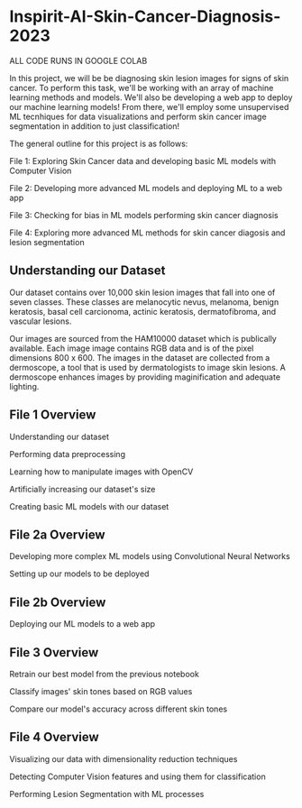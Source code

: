 # Inspirit-AI-Skin-Cancer-Diagnosis-2023

ALL CODE RUNS IN GOOGLE COLAB

In this project, we will be be diagnosing skin lesion images for signs of skin cancer. To perform this task, we'll be working with an array of machine learning methods and models. We'll also be developing a web app to deploy our machine learning models! From there, we'll employ some unsupervised ML tecnhiques for data visualizations and perform skin cancer image segmentation in addition to just classification!

The general outline for this project is as follows:

File 1: Exploring Skin Cancer data and developing basic ML models with Computer Vision

File 2: Developing more advanced ML models and deploying ML to a web app

File 3: Checking for bias in ML models performing skin cancer diagnosis

File 4: Exploring more advanced ML methods for skin cancer diagosis and lesion segmentation

## Understanding our Dataset

Our dataset contains over 10,000 skin lesion images that fall into one of seven classes. These classes are melanocytic nevus, melanoma, benign keratosis, basal cell carcionoma, actinic keratosis, dermatofibroma, and vascular lesions.

Our images are sourced from the HAM10000 dataset which is publically available. Each image image contains RGB data and is of the pixel dimensions 800 x 600. The images in the dataset are collected from a dermoscope, a tool that is used by dermatologists to image skin lesions. A dermoscope enhances images by providing maginification and adequate lighting.

## File 1 Overview

Understanding our dataset

Performing data preprocessing

Learning how to manipulate images with OpenCV

Artificially increasing our dataset's size

Creating basic ML models with our dataset

## File 2a Overview

Developing more complex ML models using Convolutional Neural Networks

Setting up our models to be deployed

## File 2b Overview

Deploying our ML models to a web app

## File 3 Overview

Retrain our best model from the previous notebook

Classify images' skin tones based on RGB values

Compare our model's accuracy across different skin tones

## File 4 Overview

Visualizing our data with dimensionality reduction techniques

Detecting Computer Vision features and using them for classification

Performing Lesion Segmentation with ML processes
